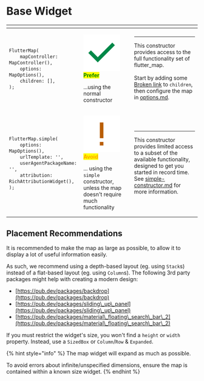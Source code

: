 # Base Widget

<table data-card-size="large" data-view="cards" data-full-width="true"><thead><tr><th></th><th></th><th></th></tr></thead><tbody><tr><td><pre class="language-dart"><code class="lang-dart">FlutterMap(
    mapController: MapController(),
    options: MapOptions(),
    children: [],
);
</code></pre></td><td><p><img src="../../.gitbook/assets/Okay Icon" alt="" data-size="line"> <mark style="color:green;"><strong>Prefer</strong></mark></p><p>...using the normal constructor</p></td><td><hr><p>This constructor provides access to the full functionality set of flutter_map.<br><br>Start by adding some <a data-mention href="broken-reference">Broken link</a> to <code>children</code>, then configure the map in <a data-mention href="../options.md">options.md</a>.</p></td></tr><tr><td><pre class="language-dart"><code class="lang-dart">FlutterMap.simple(
    options: MapOptions(),
    urlTemplate: '',
    userAgentPackageName: '',
    attribution: RichAttributionWidget(),
);
</code></pre></td><td><p><img src="../../.gitbook/assets/Exclamation Icon" alt="" data-size="line"><mark style="color:orange;"><strong>Avoid</strong></mark></p><p>... using the <code>simple</code> constructor, unless the map doesn't require much functionality</p></td><td><hr><p>This constructor provides limited access to a subset of the available functionality, designed to get you started in record time.<br>See <a data-mention href="simple-constructor.md">simple-constructor.md</a> for more information.</p></td></tr></tbody></table>

## Placement Recommendations

It is recommended to make the map as large as possible, to allow it to display a lot of useful information easily.

As such, we recommend using a depth-based layout (eg. using `Stack`s) instead of a flat-based layout (eg. using `Column`s). The following 3rd party packages might help with creating a modern design:

* [https://pub.dev/packages/backdrop](https://pub.dev/packages/backdrop)
* [https://pub.dev/packages/sliding\_up\_panel](https://pub.dev/packages/sliding\_up\_panel)
* [https://pub.dev/packages/material\_floating\_search\_bar\_2](https://pub.dev/packages/material\_floating\_search\_bar\_2)

If you must restrict the widget's size, you won't find a `height` or `width` property. Instead, use a `SizedBox` or `Column`/`Row` & `Expanded`.

{% hint style="info" %}
The map widget will expand as much as possible.

To avoid errors about infinite/unspecified dimensions, ensure the map is contained within a known size widget.
{% endhint %}
